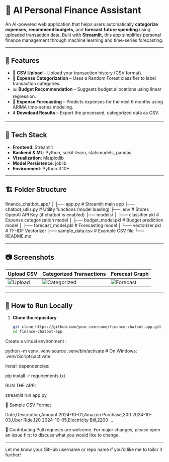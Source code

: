# 💸 AI Personal Finance Assistant

An AI-powered web application that helps users automatically **categorize expenses**, **recommend budgets**, and **forecast future spending** using uploaded transaction data. Built with **Streamlit**, this app simplifies personal finance management through machine learning and time-series forecasting.

---

## 🚀 Features

- 📂 **CSV Upload** – Upload your transaction history (CSV format).
- 🧠 **Expense Categorization** – Uses a Random Forest classifier to label transaction categories.
- 📊 **Budget Recommendation** – Suggests budget allocations using linear regression.
- 🔮 **Expense Forecasting** – Predicts expenses for the next 6 months using ARIMA time-series modeling.
- ⬇️ **Download Results** – Export the processed, categorized data as CSV.

---

## 🧰 Tech Stack

- **Frontend**: Streamlit
- **Backend & ML**: Python, scikit-learn, statsmodels, pandas
- **Visualization**: Matplotlib
- **Model Persistence**: joblib
- **Environment**: Python 3.10+

---

## 🏗️ Folder Structure



finance_chatbot_app/
│
├── app.py # Streamlit main app
├── chatbot_utils.py # Utility functions (model loading)
├── .env # Stores OpenAI API Key (if chatbot is enabled)
├── models/
│ ├── classifier.pkl # Expense categorization model
│ ├── budget_model.pkl # Budget prediction model
│ ├── forecast_model.pkl # Forecasting model
│ └── vectorizer.pkl # TF-IDF Vectorizer
├── sample_data.csv # Example CSV file
└── README.md





---

## 📷 Screenshots

| Upload CSV | Categorized Transactions | Forecast Graph |
|------------|--------------------------|----------------|
| ![Upload](screenshots/upload.png) | ![Categorized](screenshots/categories.png) | ![Forecast](screenshots/forecast.png) |

---

## 🧪 How to Run Locally

1. **Clone the repository**
   ```bash
   git clone https://github.com/your-username/finance-chatbot-app.git
   cd finance-chatbot-app


Create a virtual environment :

python -m venv .venv
source .venv/bin/activate  # On Windows: .venv\Scripts\activate

Install dependencies:

pip install -r requirements.txt


RUN THE APP:

streamlit run app.py


📁 Sample CSV Format

Date,Description,Amount
2024-10-01,Amazon Purchase,300
2024-10-03,Uber Ride,120
2024-10-05,Electricity Bill,2200
...


🙌 Contributing
Pull requests are welcome. For major changes, please open an issue first to discuss what you would like to change.

---
Let me know your GitHub username or repo name if you'd like me to tailor it further!

